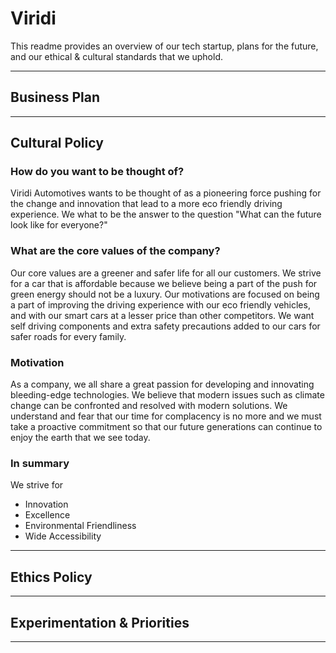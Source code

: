 # Viridi

This readme provides an overview of our tech startup, plans for the future, and our ethical & cultural standards that we uphold.

---

## Business Plan

---

## Cultural Policy

### How do you want to be thought of?
Viridi Automotives wants to be thought of as a pioneering force pushing for the change and innovation that lead to a more eco friendly driving experience. We what to be the answer to the question "What can the future look like for everyone?"

### What are the core values of the company?
Our core values are a greener and safer life for all our customers. We strive for a car that is affordable because we believe being a part of the push for green energy should not be a luxury. Our motivations are focused on being a part of improving the driving experience with our eco friendly vehicles, and with our smart cars at a lesser price than other competitors. We want self driving components and extra safety precautions added to our cars for safer roads for every family.

### Motivation
As a company, we all share a great passion for developing and innovating bleeding-edge technologies. We believe that modern issues such as climate change can be confronted and resolved with modern solutions. We understand and fear that our time for complacency is no more and we must take a proactive commitment so that our future generations can continue to enjoy the earth that we see today.

### In summary
We strive for
- Innovation
- Excellence
- Environmental Friendliness
- Wide Accessibility

---

## Ethics Policy

---

## Experimentation & Priorities

---
